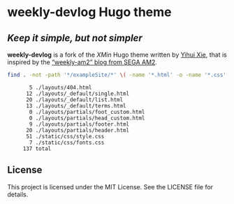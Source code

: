 # weekly-devlog Hugo theme

## _Keep it simple, but not simpler_

**weekly-devlog** is a fork of the *XMin* Hugo theme written by [Yihui Xie](https://yihui.org), that is inspired by the [“weekly-am2” blog from SEGA AM2](https://web.archive.org/web/20040703062543id_/http://www.sega-am2.co.jp/jp/wam2/2004/2004_06_29/2004_06_29_1.html).

```bash
find . -not -path '*/exampleSite/*' \( -name '*.html' -o -name '*.css' \) | xargs wc -l
```

```
       5 ./layouts/404.html
      12 ./layouts/_default/single.html
      20 ./layouts/_default/list.html
      13 ./layouts/_default/terms.html
       0 ./layouts/partials/foot_custom.html
       0 ./layouts/partials/head_custom.html
       9 ./layouts/partials/footer.html
      20 ./layouts/partials/header.html
      51 ./static/css/style.css
       7 ./static/css/fonts.css
     137 total
```

## License

This project is licensed under the MIT License. See the LICENSE file for details.
